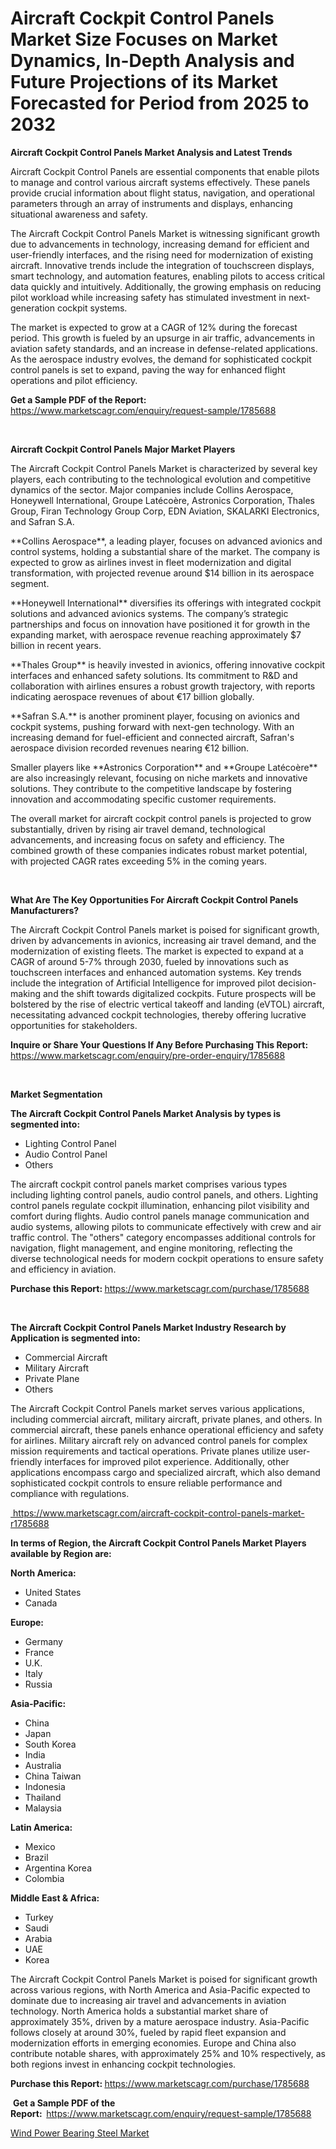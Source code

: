 <p><h1>Aircraft Cockpit Control Panels Market Size Focuses on Market Dynamics, In-Depth Analysis and Future Projections of its Market Forecasted for Period from 2025 to 2032</h1></p><p><strong>Aircraft Cockpit Control Panels Market Analysis and Latest Trends</strong></p>
<p><p>Aircraft Cockpit Control Panels are essential components that enable pilots to manage and control various aircraft systems effectively. These panels provide crucial information about flight status, navigation, and operational parameters through an array of instruments and displays, enhancing situational awareness and safety.</p><p>The Aircraft Cockpit Control Panels Market is witnessing significant growth due to advancements in technology, increasing demand for efficient and user-friendly interfaces, and the rising need for modernization of existing aircraft. Innovative trends include the integration of touchscreen displays, smart technology, and automation features, enabling pilots to access critical data quickly and intuitively. Additionally, the growing emphasis on reducing pilot workload while increasing safety has stimulated investment in next-generation cockpit systems.</p><p>The market is expected to grow at a CAGR of 12% during the forecast period. This growth is fueled by an upsurge in air traffic, advancements in aviation safety standards, and an increase in defense-related applications. As the aerospace industry evolves, the demand for sophisticated cockpit control panels is set to expand, paving the way for enhanced flight operations and pilot efficiency.</p></p>
<p><strong>Get a Sample PDF of the Report:&nbsp;</strong> <a href="https://www.marketscagr.com/enquiry/request-sample/1785688?utm_campaign=3135&utm_medium=2&utm_source=Github&utm_content=ia&utm_term=25032025&utm_id=aircraft-cockpit-control-panels">https://www.marketscagr.com/enquiry/request-sample/1785688</a></p>
<p>&nbsp;</p>
<p><strong>Aircraft Cockpit Control Panels Major Market Players</strong></p>
<p><p>The Aircraft Cockpit Control Panels Market is characterized by several key players, each contributing to the technological evolution and competitive dynamics of the sector. Major companies include Collins Aerospace, Honeywell International, Groupe Latécoère, Astronics Corporation, Thales Group, Firan Technology Group Corp, EDN Aviation, SKALARKI Electronics, and Safran S.A.</p><p>**Collins Aerospace**, a leading player, focuses on advanced avionics and control systems, holding a substantial share of the market. The company is expected to grow as airlines invest in fleet modernization and digital transformation, with projected revenue around $14 billion in its aerospace segment.</p><p>**Honeywell International** diversifies its offerings with integrated cockpit solutions and advanced avionics systems. The company’s strategic partnerships and focus on innovation have positioned it for growth in the expanding market, with aerospace revenue reaching approximately $7 billion in recent years.</p><p>**Thales Group** is heavily invested in avionics, offering innovative cockpit interfaces and enhanced safety solutions. Its commitment to R&D and collaboration with airlines ensures a robust growth trajectory, with reports indicating aerospace revenues of about €17 billion globally.</p><p>**Safran S.A.** is another prominent player, focusing on avionics and cockpit systems, pushing forward with next-gen technology. With an increasing demand for fuel-efficient and connected aircraft, Safran's aerospace division recorded revenues nearing €12 billion.</p><p>Smaller players like **Astronics Corporation** and **Groupe Latécoère** are also increasingly relevant, focusing on niche markets and innovative solutions. They contribute to the competitive landscape by fostering innovation and accommodating specific customer requirements.</p><p>The overall market for aircraft cockpit control panels is projected to grow substantially, driven by rising air travel demand, technological advancements, and increasing focus on safety and efficiency. The combined growth of these companies indicates robust market potential, with projected CAGR rates exceeding 5% in the coming years.</p></p>
<p>&nbsp;</p>
<p><strong>What Are The Key Opportunities For Aircraft Cockpit Control Panels Manufacturers?</strong></p>
<p><p>The Aircraft Cockpit Control Panels market is poised for significant growth, driven by advancements in avionics, increasing air travel demand, and the modernization of existing fleets. The market is expected to expand at a CAGR of around 5-7% through 2030, fueled by innovations such as touchscreen interfaces and enhanced automation systems. Key trends include the integration of Artificial Intelligence for improved pilot decision-making and the shift towards digitalized cockpits. Future prospects will be bolstered by the rise of electric vertical takeoff and landing (eVTOL) aircraft, necessitating advanced cockpit technologies, thereby offering lucrative opportunities for stakeholders.</p></p>
<p><strong>Inquire or Share Your Questions If Any Before Purchasing This Report:</strong> <a href="https://www.marketscagr.com/enquiry/pre-order-enquiry/1785688?utm_campaign=3135&utm_medium=2&utm_source=Github&utm_content=ia&utm_term=25032025&utm_id=aircraft-cockpit-control-panels">https://www.marketscagr.com/enquiry/pre-order-enquiry/1785688</a></p>
<p>&nbsp;</p>
<p><strong>Market Segmentation</strong></p>
<p><strong>The Aircraft Cockpit Control Panels Market Analysis by types is segmented into:</strong></p>
<p><ul><li>Lighting Control Panel</li><li>Audio Control Panel</li><li>Others</li></ul></p>
<p><p>The aircraft cockpit control panels market comprises various types including lighting control panels, audio control panels, and others. Lighting control panels regulate cockpit illumination, enhancing pilot visibility and comfort during flights. Audio control panels manage communication and audio systems, allowing pilots to communicate effectively with crew and air traffic control. The "others" category encompasses additional controls for navigation, flight management, and engine monitoring, reflecting the diverse technological needs for modern cockpit operations to ensure safety and efficiency in aviation.</p></p>
<p><strong>Purchase this Report:&nbsp;</strong><a href="https://www.marketscagr.com/purchase/1785688?utm_campaign=3135&utm_medium=2&utm_source=Github&utm_content=ia&utm_term=25032025&utm_id=aircraft-cockpit-control-panels">https://www.marketscagr.com/purchase/1785688</a></p>
<p>&nbsp;</p>
<p><strong>The Aircraft Cockpit Control Panels Market Industry Research by Application is segmented into:</strong></p>
<p><ul><li>Commercial Aircraft</li><li>Military Aircraft</li><li>Private Plane</li><li>Others</li></ul></p>
<p><p>The Aircraft Cockpit Control Panels market serves various applications, including commercial aircraft, military aircraft, private planes, and others. In commercial aircraft, these panels enhance operational efficiency and safety for airlines. Military aircraft rely on advanced control panels for complex mission requirements and tactical operations. Private planes utilize user-friendly interfaces for improved pilot experience. Additionally, other applications encompass cargo and specialized aircraft, which also demand sophisticated cockpit controls to ensure reliable performance and compliance with regulations.</p></p>
<p><a href="https://www.marketscagr.com/aircraft-cockpit-control-panels-market-r1785688?utm_campaign=3135&utm_medium=2&utm_source=Github&utm_content=ia&utm_term=25032025&utm_id=aircraft-cockpit-control-panels">&nbsp;https://www.marketscagr.com/aircraft-cockpit-control-panels-market-r1785688</a></p>
<p><strong>In terms of Region, the Aircraft Cockpit Control Panels Market Players available by Region are:</strong></p>
<p>
    <p> <strong> North America: </strong>
        <ul>
            <li>United States</li>
            <li>Canada</li>
        </ul>
        </p> 
    <p> <strong> Europe: </strong>
        <ul>
            <li>Germany</li>
            <li>France</li>
            <li>U.K.</li>
            <li>Italy</li>
            <li>Russia</li>
        </ul>
        </p> 
    <p> <strong> Asia-Pacific: </strong>
        <ul>
            <li>China</li>
            <li>Japan</li>
            <li>South Korea</li>
            <li>India</li>
            <li>Australia</li>
            <li>China Taiwan</li>
            <li>Indonesia</li>
            <li>Thailand</li>
            <li>Malaysia</li>
        </ul>
        </p> 
    <p> <strong> Latin America: </strong>
        <ul>
            <li>Mexico</li>
            <li>Brazil</li>
            <li>Argentina Korea</li>
            <li>Colombia</li>
        </ul>
        </p> 
    <p> <strong> Middle East & Africa: </strong>
        <ul>
            <li>Turkey</li>
            <li>Saudi</li>
            <li>Arabia</li>
            <li>UAE</li>
            <li>Korea</li>
        </ul>
    </p>
    </p>
<p><p>The Aircraft Cockpit Control Panels Market is poised for significant growth across various regions, with North America and Asia-Pacific expected to dominate due to increasing air travel and advancements in aviation technology. North America holds a substantial market share of approximately 35%, driven by a mature aerospace industry. Asia-Pacific follows closely at around 30%, fueled by rapid fleet expansion and modernization efforts in emerging economies. Europe and China also contribute notable shares, with approximately 25% and 10% respectively, as both regions invest in enhancing cockpit technologies.</p></p>
<p><strong>Purchase this Report: </strong><a href="https://www.marketscagr.com/purchase/1785688?utm_campaign=3135&utm_medium=2&utm_source=Github&utm_content=ia&utm_term=25032025&utm_id=aircraft-cockpit-control-panels">https://www.marketscagr.com/purchase/1785688</a></p>
<p>&nbsp;<strong>Get a Sample PDF of the Report:&nbsp;&nbsp;</strong><a href="https://www.marketscagr.com/enquiry/request-sample/1785688?utm_campaign=3135&utm_medium=2&utm_source=Github&utm_content=ia&utm_term=25032025&utm_id=aircraft-cockpit-control-panels">https://www.marketscagr.com/enquiry/request-sample/1785688</a></p>
<p><strong></strong></p>
<p><p><a href="https://github.com/jolinolooman/Market-Research-Report-List-1/blob/main/wind-power-bearing-steel-market.md?utm_campaign=3135&utm_medium=2&utm_source=Github&utm_content=ia&utm_term=25032025&utm_id=aircraft-cockpit-control-panels">Wind Power Bearing Steel Market</a></p></p>